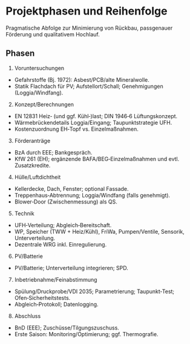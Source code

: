 # Projektphasen und Reihenfolge

Pragmatische Abfolge zur Minimierung von Rückbau, passgenauer Förderung und qualitativem Hochlauf.

## Phasen

1) Voruntersuchungen
- Gefahrstoffe (Bj. 1972): Asbest/PCB/alte Mineralwolle.
- Statik Flachdach für PV; Aufstellort/Schall; Genehmigungen (Loggia/Windfang).

2) Konzept/Berechnungen
- EN 12831 Heiz‑ (und ggf. Kühl‑)last; DIN 1946‑6 Lüftungskonzept.
- Wärmebrückendetails Loggia/Eingang; Taupunktstrategie UFH.
- Kostenzuordnung EH‑Topf vs. Einzelmaßnahmen.

3) Förderanträge
- BzA durch EEE; Bankgespräch.
- KfW 261 (EH); ergänzende BAFA/BEG‑Einzelmaßnahmen und evtl. Zusatzkredite.

4) Hülle/Luftdichtheit
- Kellerdecke, Dach, Fenster; optional Fassade.
- Treppenhaus‑Abtrennung; Loggia/Windfang (falls genehmigt).
- Blower‑Door (Zwischenmessung) als QS.

5) Technik
- UFH‑Verteilung; Abgleich‑Bereitschaft.
- WP, Speicher (TWW + Heiz/Kühl), FriWa, Pumpen/Ventile, Sensorik, Unterverteilung.
- Dezentrale WRG inkl. Einregulierung.

6) PV/Batterie
- PV/Batterie; Unterverteilung integrieren; SPD.

7) Inbetriebnahme/Feinabstimmung
- Spülung/Druckprobe/VDI 2035; Parametrierung; Taupunkt‑Test; Ofen‑Sicherheitstests.
- Abgleich‑Protokoll; Datenlogging.

8) Abschluss
- BnD (EEE); Zuschüsse/Tilgungszuschuss.
- Erste Saison: Monitoring/Optimierung; ggf. Thermografie.
